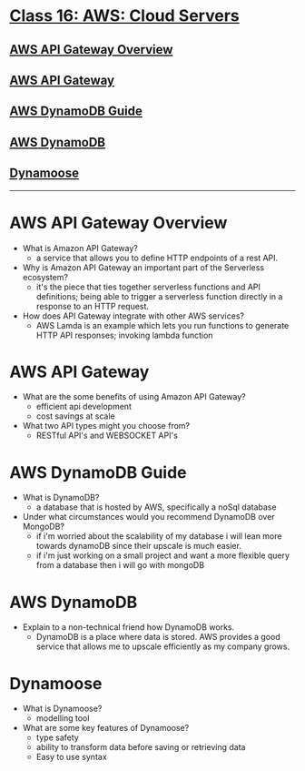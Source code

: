 
# [Class 16: AWS: Cloud Servers](/README.md)


## [AWS API Gateway Overview](https://www.serverless.com/guides/amazon-api-gateway)
## [AWS API Gateway](https://aws.amazon.com/api-gateway/)
## [AWS DynamoDB Guide](https://www.dynamodbguide.com/what-is-dynamo-db/)
## [AWS DynamoDB](https://aws.amazon.com/dynamodb/)
## [Dynamoose](https://dynamoosejs.com/getting_started/Introduction/)

<hr>








# AWS API Gateway Overview

- What is Amazon API Gateway?
  - a service that allows you to define HTTP endpoints of a rest API.
- Why is Amazon API Gateway an important part of the Serverless ecosystem?
  - it's the piece that ties together serverless functions and API definitions; being able to trigger a serverless function directly in a response to an HTTP request.
- How does API Gateway integrate with other AWS services?
  - AWS Lamda is an example which lets you run functions to generate HTTP API responses; invoking lambda function 


# AWS API Gateway

- What are the some benefits of using Amazon API Gateway?
    - efficient api development
    - cost savings at scale
- What two API types might you choose from?
  - RESTful API's and WEBSOCKET API's


# AWS DynamoDB Guide

- What is DynamoDB?
  - a database that is hosted by AWS, specifically a noSql database
- Under what circumstances would you recommend DynamoDB over MongoDB?
  - if i'm worried about the scalability of my  database i will lean more towards dynamoDB since their upscale is much easier. 
  - if i'm just working on a small project and want a more flexible query from a database then i will go with mongoDB


# AWS DynamoDB

- Explain to a non-technical friend how DynamoDB works.
  - DynamoDB is a place where data is stored. AWS provides a good service that allows me to upscale efficiently as my company grows.


# Dynamoose

- What is Dynamoose?
  - modelling tool
- What are some key features of Dynamoose?
  - type safety
  - ability to transform data before saving or retrieving data
  - Easy to use syntax